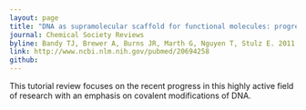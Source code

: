 ```yaml
---
layout: page
title: "DNA as supramolecular scaffold for functional molecules: progress in DNA nanotechnology"
journal: Chemical Society Reviews
byline: Bandy TJ, Brewer A, Burns JR, Marth G, Nguyen T, Stulz E. 2011.
link: http://www.ncbi.nlm.nih.gov/pubmed/20694258
github: 
---
```


This tutorial review focuses on the recent progress in this highly active field of research with an emphasis on covalent modifications of DNA.